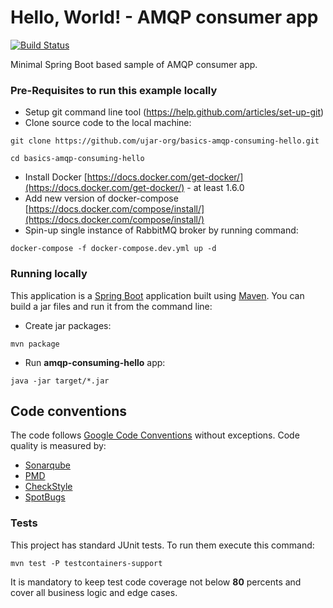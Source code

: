 # Hello, World! - AMQP consumer app

[![Build Status](https://drone.ujar.org/api/badges/ujar-org/basics-amqp-consuming-hello/status.svg?ref=refs/heads/main)](https://drone.ujar.org/ujar-org/basics-amqp-consuming-hello)

Minimal Spring Boot based sample of AMQP consumer app.

### Pre-Requisites to run this example locally

- Setup git command line tool (https://help.github.com/articles/set-up-git)
- Clone source code to the local machine:

```
git clone https://github.com/ujar-org/basics-amqp-consuming-hello.git

cd basics-amqp-consuming-hello
```

- Install Docker [https://docs.docker.com/get-docker/](https://docs.docker.com/get-docker/) - at least 1.6.0
- Add new version of docker-compose [https://docs.docker.com/compose/install/](https://docs.docker.com/compose/install/)
- Spin-up single instance of RabbitMQ broker by running command:

```
docker-compose -f docker-compose.dev.yml up -d
```

### Running locally

This application is a [Spring Boot](https://spring.io/guides/gs/spring-boot) application built
using [Maven](https://spring.io/guides/gs/maven/). You can build a jar files and run it from the command line:

- Create jar packages:

```
mvn package
```

- Run **amqp-consuming-hello** app:

```
java -jar target/*.jar
```

## Code conventions

The code follows [Google Code Conventions](https://google.github.io/styleguide/javaguide.html) without exceptions. Code
quality is measured by:

- [Sonarqube](https://sonarqube.ujar.org/dashboard?id=ujar-org%3Abasics-amqp-consuming-hello)
- [PMD](https://pmd.github.io/)
- [CheckStyle](https://checkstyle.sourceforge.io/)
- [SpotBugs](https://spotbugs.github.io/)

### Tests

This project has standard JUnit tests. To run them execute this command:

```
mvn test -P testcontainers-support
```

It is mandatory to keep test code coverage not below **80** percents and cover all business logic and edge cases.
